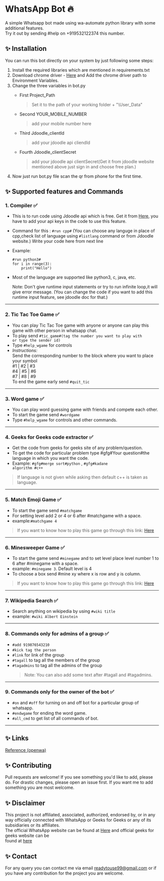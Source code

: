 # WhatsApp Bot :fire: 
A simple Whatsapp bot made using wa-automate python library with some additional features.</br>
Try it out by sending #help on +919532122374 this number.

## :sparkles: Installation

You can run this bot directly on your system by just following some steps:
1. Install the required libraries which are mentioned in requirements.txt 
2. Download chrome driver - [Here](https://chromedriver.chromium.org/downloads) and Add the chrome driver path to Environment Variables.
3. Change the three variables in bot.py
    - First Project_Path 
        >Set it to the path of your working folder + "\User_Data"
    
    - Second YOUR_MOBILE_NUMBER
        > add your mobile number here
    
    - Third Jdoodle_clientId
        > add your jdoodle api cliendId
    
    - Fourth Jdoodle_clientSecret
         >add your jdoodle api clientSecret(Get it from jdoodle website mentioned above just sign in and choose free plan.)
4. Now just run bot.py file scan the qr from phone for the first time.        


## :sparkles: Supported features and Commands


###  1. Compiler  ✅ 
- This is to run code using Jdoodle api which is free. Get it from [Here](https://www.jdoodle.com/compiler-api), you have to add your api keys in the code to use this feature.

- Command for this :  <code>#run cpp#</code>        (You can choose any languge in place of cpp,check list of language using <code>#listlang</code> command or from Jdoodle website.)
Write your code here from next line

-   Example:
  
        #run python3#
        for i in range(3):
            print("Hello")
- Most of the language are supported like python3, c, java, etc.

  Note: Don't give runtime input statements or try to run infinite loop,it will give error message. (You can change the code if you want to add this runtime input feature, see jdoodle doc for that.)

---

###  2. Tic Tac Toe Game  ✅ 
- You can play Tic Tac Toe game with anyone or anyone can play this game with other person in whatsapp chat.
- To play send <code>#tic_game#(tag the number you want to play with or type the sender id)</code>  
- Type <code>#help_wgame</code> for controls  
- *Instructions:*  
    Send the corresponding number to the block where you want to place your symbol  
    #1 | #2 | #3  
    #4 | #5 | #6  
    #7 | #8 | #9  
    To end the game early send <code>#quit_tic</code> 

---

### 3. Word game  ✅  
- You can play word guessing game with friends and compete each other.
- To start the game send <code>#wordgame</code>   
- Type <code>#help_wgame</code> for controls and other commands.    
  
---

### 4. Geeks for Geeks code extractor  ✅ 
- Get the code from geeks for geeks site of any problem/question.  
- To get the code for particular problem type #gfg#Your question#the language in which you want the code.
-   Example: <code>#gfg#merge sort#python</code> , <code>#gfg#kadane algorithm #c++</code> 
     
> If language is not given while asking then default c++ is taken as language.

---

### 5. Match Emoji Game  ✅ 
- To start the game send <code>#matchgame</code>
- For setting level add 2 or 4 or 6 after #matchgame with a space.
- example:<code>#matchgame 4</code>
> If you want to know how to play this game go through this link: [Here](https://en.wikipedia.org/wiki/Concentration_(card_game))

---

### 6. Minesweeper Game  ✅ 
- To start the game send <code>#minegame</code> and to set level place level number 1 to 6 after #minegame with a space.
- example: <code>#minegame 3</code>. Default level is 4
- To choose a box send #mine xy where x is row and y is column.
> If you want to know how to play this game go through this link: [Here](https://www.wikihow.com/Play-Minesweeper)

---

### 7. Wikipedia Search  ✅ 
- Search anything on wikipedia by using <code>#wiki title</code>
- example: <code>#wiki Albert Einstein</code>

---

### 8. Commands only for admins of a group  ✅ 
-  <code>#add 919876543210</code>
-  <code>#kick tag the person</code>
-  <code>#link</code> for link of the group
-  <code>#tagall</code> to tag all the members of the group
-  <code>#tagadmins</code> to tag all the admins of the group
    > Note: You can also add some text after #tagall and #tagadmins.
 
---
 
### 9. Commands only for the owner of the bot  ✅ 
- <code>#on</code> and <code>#off</code> for turning on and off bot for a particular group of whatsapp.  
- <code>#endwgame</code> for ending the word game.  
- <code>#all_cmd</code> to get list of all commands of bot.

---

## :sparkles: Links

[Reference (openwa)](https://github.com/open-wa/wa-automate-python)  


## :sparkles: Contributing

Pull requests are welcome! If you see something you'd like to add, please do. For drastic changes, please open an issue first.
If you want me to add something you are most welcome.


## :sparkles: Disclaimer

This project is not affiliated, associated, authorized, endorsed by, or in any way officially connected with WhatsApp or Geeks for Geeks or any of its subsidiaries or its affiliates.  
The official WhatsApp website can be found at [Here](https://whatsapp.com) and official geeks for geeks website can be  
found at [here](https://www.geeksforgeeks.org/)

## :sparkles: Contact  
For any query you can contact me via email <a href="">readytouse99@gmail.com</a> or if you have any contribution for the project you are welcome.